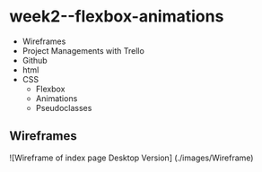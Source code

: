 # week2--flexbox-animations

- Wireframes
- Project Managements with Trello
- Github
- html
- CSS
    - Flexbox
    - Animations
    - Pseudoclasses

## Wireframes

![Wireframe of index page Desktop Version] (./images/Wireframe)